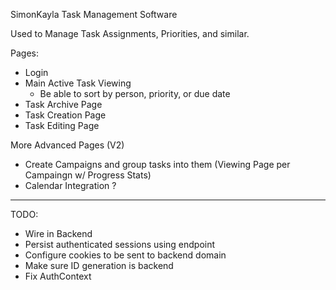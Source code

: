 SimonKayla Task Management Software

Used to Manage Task Assignments, Priorities, and similar.

Pages:

- Login
- Main Active Task Viewing
  - Be able to sort by person, priority, or due date
- Task Archive Page
- Task Creation Page
- Task Editing Page

More Advanced Pages (V2)

- Create Campaigns and group tasks into them (Viewing Page per Campaingn w/ Progress Stats)
- Calendar Integration ?

---

TODO:

- Wire in Backend
- Persist authenticated sessions using endpoint
- Configure cookies to be sent to backend domain
- Make sure ID generation is backend
- Fix AuthContext
